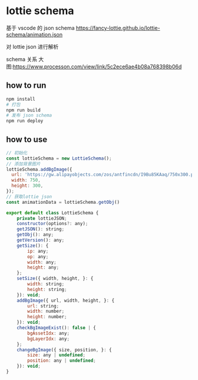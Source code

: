 # lottie schema

基于 vscode 的 json schema https://fancy-lottie.github.io/lottie-schema/animation.json

对 lottie json 进行解析

schema 关系 大图:https://www.processon.com/view/link/5c2ece6ae4b08a768398b06d

## how to run

```bash
npm install
# 打包
npm run build
# 发布 json schema
npm run deploy
```

## how to use

```js
// 初始化
const lottieSchema = new LottieSchema();
// 添加背景图片
lottieSchema.addBgImage({
  url: 'https://gw.alipayobjects.com/zos/antfincdn/I9Bu85KAaq/750x300.png',
  width: 750,
  height: 300,
});
// 获取lottie json
const animationData = lottieSchema.getObj()
```

```js
export default class LottieSchema {
    private lottieJSON;
    constructor(options?: any);
    getJSON(): string;
    getObj(): any;
    getVersion(): any;
    getSize(): {
        ip: any;
        op: any;
        width: any;
        height: any;
    };
    setSize({ width, height, }: {
        width: string;
        height: string;
    }): void;
    addBgImage({ url, width, height, }: {
        url: string;
        width: number;
        height: number;
    }): void;
    checkBgImageExist(): false | {
        bgAssetIdx: any;
        bgLayerIdx: any;
    };
    changeBgImage({ size, position, }: {
        size: any | undefined;
        position: any | undefined;
    }): void;
}

```
